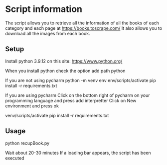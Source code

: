 # Script information

The script allows you to retrieve all the information
of all the books of each category and each page
at https://books.toscrape.com/
It also allows you to download all the images from
each book.

## Setup

Install python 3.9.12 on this site:
https://www.python.org/

When you install python check the option
add path python

If you are not using pycharm
python -m venv env 
env/scripts/activate 
pip install -r requirements.txt

If you are using pycharm
Click on the bottom right of pycharm on your programming language and press add interpretter
Click on New environment and press ok

venv/scripts/activate
pip install -r requirements.txt

## Usage
python recupBook.py 

Wait about 20-30 minutes
If a loading bar appears,
the script has been executed


